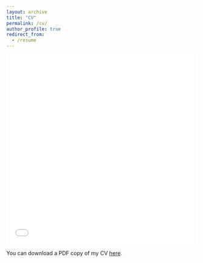 ```yaml
---
layout: archive
title: "CV"
permalink: /cv/
author_profile: true
redirect_from:
  - /resume
---
```


<iframe src="/files/pdf/CV_Sep2025.pdf" width="100%" height="500" frameborder="no" border="0" marginwidth="0" marginheight="0"></iframe>

You can download a PDF copy of my CV [here](/files/pdf/CV_Sep2025.pdf).
